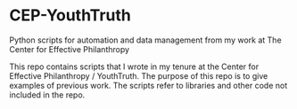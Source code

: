# CEP-YouthTruth
Python scripts for automation and data management from my work at The Center for Effective Philanthropy

This repo contains scripts that I wrote in my tenure at the Center for Effective Philanthropy / YouthTruth. The purpose of this repo is to give examples of previous work. The scripts refer to libraries and other code not included in the repo. 
